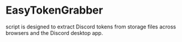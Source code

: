 # EasyTokenGrabber
script is designed to extract Discord tokens from storage files across browsers and the Discord desktop app.
